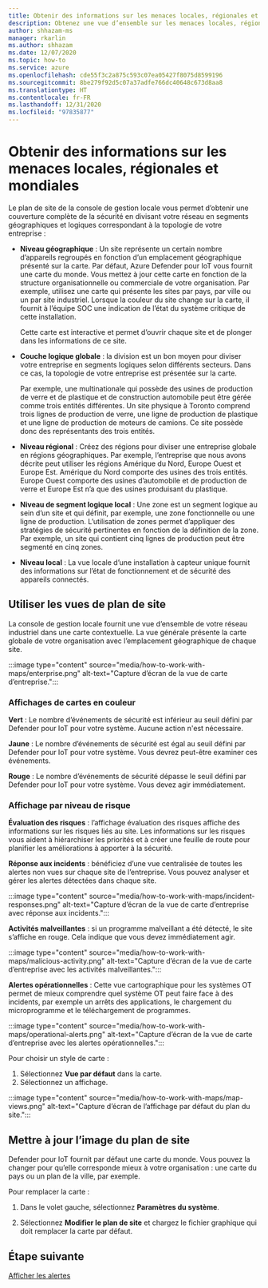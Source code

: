 ```yaml
---
title: Obtenir des informations sur les menaces locales, régionales et mondiales
description: Obtenez une vue d’ensemble sur les menaces locales, régionales et globales à l’aide du plan de site dans la console de gestion locale.
author: shhazam-ms
manager: rkarlin
ms.author: shhazam
ms.date: 12/07/2020
ms.topic: how-to
ms.service: azure
ms.openlocfilehash: cde55f3c2a875c593c07ea05427f8075d8599196
ms.sourcegitcommit: 8be279f92d5c07a37adfe766dc40648c673d8aa8
ms.translationtype: HT
ms.contentlocale: fr-FR
ms.lasthandoff: 12/31/2020
ms.locfileid: "97835877"
---
```

# <a name="gain-insight-into-global-regional-and-local-threats"></a>Obtenir des informations sur les menaces locales, régionales et mondiales

Le plan de site de la console de gestion locale vous permet d’obtenir une couverture complète de la sécurité en divisant votre réseau en segments géographiques et logiques correspondant à la topologie de votre entreprise :

- **Niveau géographique** : Un site représente un certain nombre d’appareils regroupés en fonction d’un emplacement géographique présenté sur la carte. Par défaut, Azure Defender pour IoT vous fournit une carte du monde. Vous mettez à jour cette carte en fonction de la structure organisationnelle ou commerciale de votre organisation. Par exemple, utilisez une carte qui présente les sites par pays, par ville ou un par site industriel. Lorsque la couleur du site change sur la carte, il fournit à l’équipe SOC une indication de l’état du système critique de cette installation.

  Cette carte est interactive et permet d’ouvrir chaque site et de plonger dans les informations de ce site.

- **Couche logique globale** : la division est un bon moyen pour diviser votre entreprise en segments logiques selon différents secteurs. Dans ce cas, la topologie de votre entreprise est présentée sur la carte.

  Par exemple, une multinationale qui possède des usines de production de verre et de plastique et de construction automobile peut être gérée comme trois entités différentes. Un site physique à Toronto comprend trois lignes de production de verre, une ligne de production de plastique et une ligne de production de moteurs de camions. Ce site possède donc des représentants des trois entités.

- **Niveau régional** : Créez des régions pour diviser une entreprise globale en régions géographiques. Par exemple, l’entreprise que nous avons décrite peut utiliser les régions Amérique du Nord, Europe Ouest et Europe Est. Amérique du Nord comporte des usines des trois entités. Europe Ouest comporte des usines d’automobile et de production de verre et Europe Est n’a que des usines produisant du plastique.

- **Niveau de segment logique local** : Une zone est un segment logique au sein d’un site et qui définit, par exemple, une zone fonctionnelle ou une ligne de production. L’utilisation de zones permet d’appliquer des stratégies de sécurité pertinentes en fonction de la définition de la zone. Par exemple, un site qui contient cinq lignes de production peut être segmenté en cinq zones.

- **Niveau local** : La vue locale d’une installation à capteur unique fournit des informations sur l’état de fonctionnement et de sécurité des appareils connectés.

## <a name="work-with-site-map-views"></a>Utiliser les vues de plan de site

La console de gestion locale fournit une vue d’ensemble de votre réseau industriel dans une carte contextuelle. La vue générale présente la carte globale de votre organisation avec l’emplacement géographique de chaque site.

:::image type="content" source="media/how-to-work-with-maps/enterprise.png" alt-text="Capture d’écran de la vue de carte d’entreprise.":::

### <a name="color-coded-map-views"></a>Affichages de cartes en couleur

**Vert** : Le nombre d’événements de sécurité est inférieur au seuil défini par Defender pour IoT pour votre système. Aucune action n'est nécessaire.

**Jaune** : Le nombre d’événements de sécurité est égal au seuil défini par Defender pour IoT pour votre système. Vous devrez peut-être examiner ces événements.  

**Rouge** : Le nombre d’événements de sécurité dépasse le seuil défini par Defender pour IoT pour votre système. Vous devez agir immédiatement.

### <a name="risk-level-map-views"></a>Affichage par niveau de risque

**Évaluation des risques** : l’affichage évaluation des risques affiche des informations sur les risques liés au site. Les informations sur les risques vous aident à hiérarchiser les priorités et à créer une feuille de route pour planifier les améliorations à apporter à la sécurité.

**Réponse aux incidents** : bénéficiez d’une vue centralisée de toutes les alertes non vues sur chaque site de l’entreprise. Vous pouvez analyser et gérer les alertes détectées dans chaque site.

:::image type="content" source="media/how-to-work-with-maps/incident-responses.png" alt-text="Capture d’écran de la vue de carte d’entreprise avec réponse aux incidents.":::

**Activités malveillantes** : si un programme malveillant a été détecté, le site s’affiche en rouge. Cela indique que vous devez immédiatement agir.

:::image type="content" source="media/how-to-work-with-maps/malicious-activity.png" alt-text="Capture d’écran de la vue de carte d’entreprise avec les activités malveillantes.":::

**Alertes opérationnelles** : Cette vue cartographique pour les systèmes OT permet de mieux comprendre quel système OT peut faire face à des incidents, par exemple un arrêts des applications, le chargement du microprogramme et le téléchargement de programmes.

:::image type="content" source="media/how-to-work-with-maps/operational-alerts.png" alt-text="Capture d’écran de la vue de carte d’entreprise avec les alertes opérationnelles.":::

Pour choisir un style de carte :

1. Sélectionnez **Vue par défaut** dans la carte.
2. Sélectionnez un affichage.

:::image type="content" source="media/how-to-work-with-maps/map-views.png" alt-text="Capture d’écran de l’affichage par défaut du plan du site.":::

## <a name="update-the-site-map-image"></a>Mettre à jour l’image du plan de site

Defender pour IoT fournit par défaut une carte du monde. Vous pouvez la changer pour qu’elle corresponde mieux à votre organisation : une carte du pays ou un plan de la ville, par exemple. 

Pour remplacer la carte :

1. Dans le volet gauche, sélectionnez **Paramètres du système**.

2. Sélectionnez **Modifier le plan de site** et chargez le fichier graphique qui doit remplacer la carte par défaut.

## <a name="next-step"></a>Étape suivante

[Afficher les alertes](how-to-view-alerts.md)
